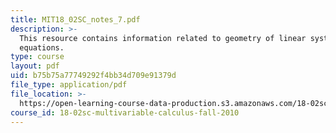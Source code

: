 ```yaml
---
title: MIT18_02SC_notes_7.pdf
description: >-
  This resource contains information related to geometry of linear systems of
  equations.
type: course
layout: pdf
uid: b75b75a77749292f4bb34d709e91379d
file_type: application/pdf
file_location: >-
  https://open-learning-course-data-production.s3.amazonaws.com/18-02sc-multivariable-calculus-fall-2010/b75b75a77749292f4bb34d709e91379d_MIT18_02SC_notes_7.pdf
course_id: 18-02sc-multivariable-calculus-fall-2010
---
```


